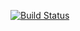 [![Build Status](https://dev.azure.com/rhe89/Hub/_apis/build/status/rhe89.hub-sbanken?branchName=main)](https://dev.azure.com/rhe89/Hub/_build/latest?definitionId=3&branchName=main)
